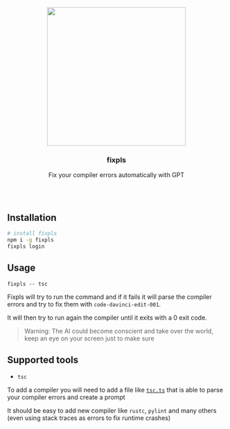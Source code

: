 <div align='center'>
    <br/>
    <br/>
    <img src='' width='320px'>
    <br/>
    <h3>fixpls</h3>
    <p>Fix your compiler errors automatically with GPT</p>
    <br/>
    <br/>
</div>

## Installation

```sh
# install fixpls
npm i -g fixpls
fixpls login
```

## Usage

```
fixpls -- tsc
```

Fixpls will try to run the command and if it fails it will parse the compiler errors and try to fix them with `code-davinci-edit-001`.

It will then try to run again the compiler until it exits with a 0 exit code.

> Warning: The AI could become conscient and take over the world, keep an eye on your screen just to make sure

## Supported tools

-   `tsc`

To add a compiler you will need to add a file like [`tsc.ts`](./fixpls/src/fixers/tsc.ts) that is able to parse your compiler errors and create a prompt

It should be easy to add new compiler like `rustc`, `pylint` and many others (even using stack traces as errors to fix runtime crashes)
